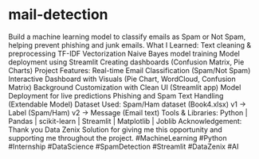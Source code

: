 # mail-detection
Build a machine learning model to classify emails as Spam or Not Spam, helping prevent phishing and junk emails.
What I Learned:
Text cleaning & preprocessing
TF-IDF Vectorization
Naive Bayes model training
Model deployment using Streamlit
Creating dashboards (Confusion Matrix, Pie Charts) 
 Project Features:
Real-time Email Classification (Spam/Not Spam)
Interactive Dashboard with Visuals (Pie Chart, WordCloud, Confusion Matrix)
Background Customization with Clean UI (Streamlit app)
Model Deployment for live predictions
Phishing and Spam Text Handling (Extendable Model)
Dataset Used:
 Spam/Ham dataset (Book4.xlsx)
v1 → Label (Spam/Ham)
v2 → Message (Email text)
Tools & Libraries:
 Python | Pandas | scikit-learn | Streamlit | Matplotlib  | Joblib
 Acknowledgement:
 Thank you Data Zenix Solution for giving me this opportunity and supporting me throughout the project.
#MachineLearning #Python #Internship #DataScience #SpamDetection #Streamlit #DataZenix #AI
